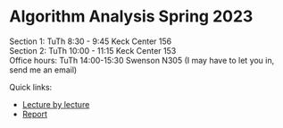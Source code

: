 # Algorithm Analysis Spring 2023

Section 1: TuTh 8:30 - 9:45 Keck Center 156  
Section 2: TuTh 10:00 - 11:15 Keck Center 153  
Office hours: TuTh 14:00-15:30 Swenson N305 (I may have to let you in, send me an email)

Quick links:

- [Lecture by lecture](lecture-by-lecture.md)
- [Report](report.md)

